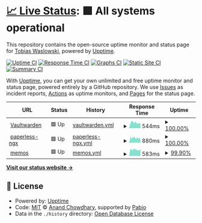 # [📈 Live Status](https://twaslowski.github.io/homelab-uptime): <!--live status--> **🟩 All systems operational**

This repository contains the open-source uptime monitor and status page for [Tobias Waslowski](https://twaslowski.github.io/homelab-uptime), powered by [Upptime](https://github.com/upptime/upptime).

[![Uptime CI](https://github.com/twaslowski/homelab-uptime/workflows/Uptime%20CI/badge.svg)](https://github.com/twaslowski/homelab-uptime/actions?query=workflow%3A%22Uptime+CI%22)
[![Response Time CI](https://github.com/twaslowski/homelab-uptime/workflows/Response%20Time%20CI/badge.svg)](https://github.com/twaslowski/homelab-uptime/actions?query=workflow%3A%22Response+Time+CI%22)
[![Graphs CI](https://github.com/twaslowski/homelab-uptime/workflows/Graphs%20CI/badge.svg)](https://github.com/twaslowski/homelab-uptime/actions?query=workflow%3A%22Graphs+CI%22)
[![Static Site CI](https://github.com/twaslowski/homelab-uptime/workflows/Static%20Site%20CI/badge.svg)](https://github.com/twaslowski/homelab-uptime/actions?query=workflow%3A%22Static+Site+CI%22)
[![Summary CI](https://github.com/twaslowski/homelab-uptime/workflows/Summary%20CI/badge.svg)](https://github.com/twaslowski/homelab-uptime/actions?query=workflow%3A%22Summary+CI%22)

With [Upptime](https://upptime.js.org), you can get your own unlimited and free uptime monitor and status page, powered entirely by a GitHub repository. We use [Issues](https://github.com/twaslowski/homelab-uptime/issues) as incident reports, [Actions](https://github.com/twaslowski/homelab-uptime/actions) as uptime monitors, and [Pages](https://twaslowski.github.io/homelab-uptime) for the status page.

<!--start: status pages-->
<!-- This summary is generated by Upptime (https://github.com/upptime/upptime) -->
<!-- Do not edit this manually, your changes will be overwritten -->
<!-- prettier-ignore -->
| URL | Status | History | Response Time | Uptime |
| --- | ------ | ------- | ------------- | ------ |
| <img alt="" src="https://icons.duckduckgo.com/ip3/warden.twaslowski.com.ico" height="13"> [Vaultwarden](https://warden.twaslowski.com) | 🟩 Up | [vaultwarden.yml](https://github.com/twaslowski/homelab-uptime/commits/HEAD/history/vaultwarden.yml) | <details><summary><img alt="Response time graph" src="./graphs/vaultwarden/response-time-week.png" height="20"> 544ms</summary><br><a href="https://twaslowski.github.io/homelab-uptime/history/vaultwarden"><img alt="Response time 511" src="https://img.shields.io/endpoint?url=https%3A%2F%2Fraw.githubusercontent.com%2Ftwaslowski%2Fhomelab-uptime%2FHEAD%2Fapi%2Fvaultwarden%2Fresponse-time.json"></a><br><a href="https://twaslowski.github.io/homelab-uptime/history/vaultwarden"><img alt="24-hour response time 494" src="https://img.shields.io/endpoint?url=https%3A%2F%2Fraw.githubusercontent.com%2Ftwaslowski%2Fhomelab-uptime%2FHEAD%2Fapi%2Fvaultwarden%2Fresponse-time-day.json"></a><br><a href="https://twaslowski.github.io/homelab-uptime/history/vaultwarden"><img alt="7-day response time 544" src="https://img.shields.io/endpoint?url=https%3A%2F%2Fraw.githubusercontent.com%2Ftwaslowski%2Fhomelab-uptime%2FHEAD%2Fapi%2Fvaultwarden%2Fresponse-time-week.json"></a><br><a href="https://twaslowski.github.io/homelab-uptime/history/vaultwarden"><img alt="30-day response time 528" src="https://img.shields.io/endpoint?url=https%3A%2F%2Fraw.githubusercontent.com%2Ftwaslowski%2Fhomelab-uptime%2FHEAD%2Fapi%2Fvaultwarden%2Fresponse-time-month.json"></a><br><a href="https://twaslowski.github.io/homelab-uptime/history/vaultwarden"><img alt="1-year response time 511" src="https://img.shields.io/endpoint?url=https%3A%2F%2Fraw.githubusercontent.com%2Ftwaslowski%2Fhomelab-uptime%2FHEAD%2Fapi%2Fvaultwarden%2Fresponse-time-year.json"></a></details> | <details><summary><a href="https://twaslowski.github.io/homelab-uptime/history/vaultwarden">100.00%</a></summary><a href="https://twaslowski.github.io/homelab-uptime/history/vaultwarden"><img alt="All-time uptime 95.27%" src="https://img.shields.io/endpoint?url=https%3A%2F%2Fraw.githubusercontent.com%2Ftwaslowski%2Fhomelab-uptime%2FHEAD%2Fapi%2Fvaultwarden%2Fuptime.json"></a><br><a href="https://twaslowski.github.io/homelab-uptime/history/vaultwarden"><img alt="24-hour uptime 100.00%" src="https://img.shields.io/endpoint?url=https%3A%2F%2Fraw.githubusercontent.com%2Ftwaslowski%2Fhomelab-uptime%2FHEAD%2Fapi%2Fvaultwarden%2Fuptime-day.json"></a><br><a href="https://twaslowski.github.io/homelab-uptime/history/vaultwarden"><img alt="7-day uptime 100.00%" src="https://img.shields.io/endpoint?url=https%3A%2F%2Fraw.githubusercontent.com%2Ftwaslowski%2Fhomelab-uptime%2FHEAD%2Fapi%2Fvaultwarden%2Fuptime-week.json"></a><br><a href="https://twaslowski.github.io/homelab-uptime/history/vaultwarden"><img alt="30-day uptime 99.29%" src="https://img.shields.io/endpoint?url=https%3A%2F%2Fraw.githubusercontent.com%2Ftwaslowski%2Fhomelab-uptime%2FHEAD%2Fapi%2Fvaultwarden%2Fuptime-month.json"></a><br><a href="https://twaslowski.github.io/homelab-uptime/history/vaultwarden"><img alt="1-year uptime 95.27%" src="https://img.shields.io/endpoint?url=https%3A%2F%2Fraw.githubusercontent.com%2Ftwaslowski%2Fhomelab-uptime%2FHEAD%2Fapi%2Fvaultwarden%2Fuptime-year.json"></a></details>
| <img alt="" src="https://icons.duckduckgo.com/ip3/paperless.twaslowski.com.ico" height="13"> [paperless-ngx](https://paperless.twaslowski.com) | 🟩 Up | [paperless-ngx.yml](https://github.com/twaslowski/homelab-uptime/commits/HEAD/history/paperless-ngx.yml) | <details><summary><img alt="Response time graph" src="./graphs/paperless-ngx/response-time-week.png" height="20"> 880ms</summary><br><a href="https://twaslowski.github.io/homelab-uptime/history/paperless-ngx"><img alt="Response time 830" src="https://img.shields.io/endpoint?url=https%3A%2F%2Fraw.githubusercontent.com%2Ftwaslowski%2Fhomelab-uptime%2FHEAD%2Fapi%2Fpaperless-ngx%2Fresponse-time.json"></a><br><a href="https://twaslowski.github.io/homelab-uptime/history/paperless-ngx"><img alt="24-hour response time 711" src="https://img.shields.io/endpoint?url=https%3A%2F%2Fraw.githubusercontent.com%2Ftwaslowski%2Fhomelab-uptime%2FHEAD%2Fapi%2Fpaperless-ngx%2Fresponse-time-day.json"></a><br><a href="https://twaslowski.github.io/homelab-uptime/history/paperless-ngx"><img alt="7-day response time 880" src="https://img.shields.io/endpoint?url=https%3A%2F%2Fraw.githubusercontent.com%2Ftwaslowski%2Fhomelab-uptime%2FHEAD%2Fapi%2Fpaperless-ngx%2Fresponse-time-week.json"></a><br><a href="https://twaslowski.github.io/homelab-uptime/history/paperless-ngx"><img alt="30-day response time 830" src="https://img.shields.io/endpoint?url=https%3A%2F%2Fraw.githubusercontent.com%2Ftwaslowski%2Fhomelab-uptime%2FHEAD%2Fapi%2Fpaperless-ngx%2Fresponse-time-month.json"></a><br><a href="https://twaslowski.github.io/homelab-uptime/history/paperless-ngx"><img alt="1-year response time 830" src="https://img.shields.io/endpoint?url=https%3A%2F%2Fraw.githubusercontent.com%2Ftwaslowski%2Fhomelab-uptime%2FHEAD%2Fapi%2Fpaperless-ngx%2Fresponse-time-year.json"></a></details> | <details><summary><a href="https://twaslowski.github.io/homelab-uptime/history/paperless-ngx">100.00%</a></summary><a href="https://twaslowski.github.io/homelab-uptime/history/paperless-ngx"><img alt="All-time uptime 93.21%" src="https://img.shields.io/endpoint?url=https%3A%2F%2Fraw.githubusercontent.com%2Ftwaslowski%2Fhomelab-uptime%2FHEAD%2Fapi%2Fpaperless-ngx%2Fuptime.json"></a><br><a href="https://twaslowski.github.io/homelab-uptime/history/paperless-ngx"><img alt="24-hour uptime 100.00%" src="https://img.shields.io/endpoint?url=https%3A%2F%2Fraw.githubusercontent.com%2Ftwaslowski%2Fhomelab-uptime%2FHEAD%2Fapi%2Fpaperless-ngx%2Fuptime-day.json"></a><br><a href="https://twaslowski.github.io/homelab-uptime/history/paperless-ngx"><img alt="7-day uptime 100.00%" src="https://img.shields.io/endpoint?url=https%3A%2F%2Fraw.githubusercontent.com%2Ftwaslowski%2Fhomelab-uptime%2FHEAD%2Fapi%2Fpaperless-ngx%2Fuptime-week.json"></a><br><a href="https://twaslowski.github.io/homelab-uptime/history/paperless-ngx"><img alt="30-day uptime 93.21%" src="https://img.shields.io/endpoint?url=https%3A%2F%2Fraw.githubusercontent.com%2Ftwaslowski%2Fhomelab-uptime%2FHEAD%2Fapi%2Fpaperless-ngx%2Fuptime-month.json"></a><br><a href="https://twaslowski.github.io/homelab-uptime/history/paperless-ngx"><img alt="1-year uptime 93.21%" src="https://img.shields.io/endpoint?url=https%3A%2F%2Fraw.githubusercontent.com%2Ftwaslowski%2Fhomelab-uptime%2FHEAD%2Fapi%2Fpaperless-ngx%2Fuptime-year.json"></a></details>
| <img alt="" src="https://icons.duckduckgo.com/ip3/memos.twaslowski.com.ico" height="13"> [memos](https://memos.twaslowski.com) | 🟩 Up | [memos.yml](https://github.com/twaslowski/homelab-uptime/commits/HEAD/history/memos.yml) | <details><summary><img alt="Response time graph" src="./graphs/memos/response-time-week.png" height="20"> 583ms</summary><br><a href="https://twaslowski.github.io/homelab-uptime/history/memos"><img alt="Response time 532" src="https://img.shields.io/endpoint?url=https%3A%2F%2Fraw.githubusercontent.com%2Ftwaslowski%2Fhomelab-uptime%2FHEAD%2Fapi%2Fmemos%2Fresponse-time.json"></a><br><a href="https://twaslowski.github.io/homelab-uptime/history/memos"><img alt="24-hour response time 688" src="https://img.shields.io/endpoint?url=https%3A%2F%2Fraw.githubusercontent.com%2Ftwaslowski%2Fhomelab-uptime%2FHEAD%2Fapi%2Fmemos%2Fresponse-time-day.json"></a><br><a href="https://twaslowski.github.io/homelab-uptime/history/memos"><img alt="7-day response time 583" src="https://img.shields.io/endpoint?url=https%3A%2F%2Fraw.githubusercontent.com%2Ftwaslowski%2Fhomelab-uptime%2FHEAD%2Fapi%2Fmemos%2Fresponse-time-week.json"></a><br><a href="https://twaslowski.github.io/homelab-uptime/history/memos"><img alt="30-day response time 532" src="https://img.shields.io/endpoint?url=https%3A%2F%2Fraw.githubusercontent.com%2Ftwaslowski%2Fhomelab-uptime%2FHEAD%2Fapi%2Fmemos%2Fresponse-time-month.json"></a><br><a href="https://twaslowski.github.io/homelab-uptime/history/memos"><img alt="1-year response time 532" src="https://img.shields.io/endpoint?url=https%3A%2F%2Fraw.githubusercontent.com%2Ftwaslowski%2Fhomelab-uptime%2FHEAD%2Fapi%2Fmemos%2Fresponse-time-year.json"></a></details> | <details><summary><a href="https://twaslowski.github.io/homelab-uptime/history/memos">99.90%</a></summary><a href="https://twaslowski.github.io/homelab-uptime/history/memos"><img alt="All-time uptime 99.81%" src="https://img.shields.io/endpoint?url=https%3A%2F%2Fraw.githubusercontent.com%2Ftwaslowski%2Fhomelab-uptime%2FHEAD%2Fapi%2Fmemos%2Fuptime.json"></a><br><a href="https://twaslowski.github.io/homelab-uptime/history/memos"><img alt="24-hour uptime 99.27%" src="https://img.shields.io/endpoint?url=https%3A%2F%2Fraw.githubusercontent.com%2Ftwaslowski%2Fhomelab-uptime%2FHEAD%2Fapi%2Fmemos%2Fuptime-day.json"></a><br><a href="https://twaslowski.github.io/homelab-uptime/history/memos"><img alt="7-day uptime 99.90%" src="https://img.shields.io/endpoint?url=https%3A%2F%2Fraw.githubusercontent.com%2Ftwaslowski%2Fhomelab-uptime%2FHEAD%2Fapi%2Fmemos%2Fuptime-week.json"></a><br><a href="https://twaslowski.github.io/homelab-uptime/history/memos"><img alt="30-day uptime 99.81%" src="https://img.shields.io/endpoint?url=https%3A%2F%2Fraw.githubusercontent.com%2Ftwaslowski%2Fhomelab-uptime%2FHEAD%2Fapi%2Fmemos%2Fuptime-month.json"></a><br><a href="https://twaslowski.github.io/homelab-uptime/history/memos"><img alt="1-year uptime 99.81%" src="https://img.shields.io/endpoint?url=https%3A%2F%2Fraw.githubusercontent.com%2Ftwaslowski%2Fhomelab-uptime%2FHEAD%2Fapi%2Fmemos%2Fuptime-year.json"></a></details>

<!--end: status pages-->

[**Visit our status website →**](https://twaslowski.github.io/homelab-uptime)

## 📄 License

- Powered by: [Upptime](https://github.com/upptime/upptime)
- Code: [MIT](./LICENSE) © [Anand Chowdhary](https://anandchowdhary.com), supported by [Pabio](https://pabio.com)
- Data in the `./history` directory: [Open Database License](https://opendatacommons.org/licenses/odbl/1-0/)

